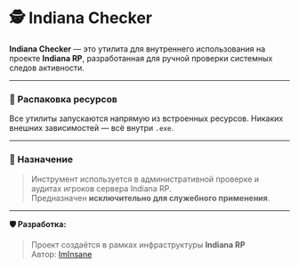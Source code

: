 # 🕵️ Indiana Checker

**Indiana Checker** — это утилита для внутреннего использования на проекте **Indiana RP**, разработанная для ручной проверки системных следов активности.

---

### 📁 Распаковка ресурсов

Все утилиты запускаются напрямую из встроенных ресурсов. Никаких внешних зависимостей — всё внутри `.exe`.

---

### 🧱 Назначение

> Инструмент используется в административной проверке и аудитах игроков сервера Indiana RP.  
> Предназначен **исключительно для служебного применения**.

---

**🛡 Разработка:**
> Проект создаётся в рамках инфраструктуры **Indiana RP**  
> Автор: [ImInsane](https://github.com/ImInsane1337)
